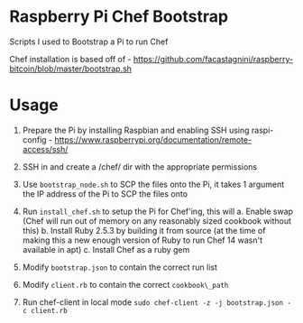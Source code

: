 Raspberry Pi Chef Bootstrap
===========================

Scripts I used to Bootstrap a Pi to run Chef

Chef installation is based off of - https://github.com/facastagnini/raspberry-bitcoin/blob/master/bootstrap.sh


Usage
=====
1. Prepare the Pi by installing Raspbian and enabling SSH using raspi-config -
https://www.raspberrypi.org/documentation/remote-access/ssh/

2. SSH in and create a /chef/ dir with the appropriate permissions

3. Use `bootstrap_node.sh` to SCP the files onto the Pi, it takes 1 argument
the IP address of the Pi to SCP the files onto

4. Run `install_chef.sh` to setup the Pi for Chef'ing, this will
a. Enable swap (Chef will run out of memory on any reasonably sized cookbook without this)
b. Install Ruby 2.5.3 by building it from source (at the time of making this
a new enough version of Ruby to run Chef 14 wasn't available in apt)
c. Install Chef as a ruby gem

5. Modify `bootstrap.json` to contain the correct run list

6. Modify `client.rb` to contain the correct `cookbook\_path`

7. Run chef-client in local mode `sudo chef-client -z -j bootstrap.json -c client.rb`
